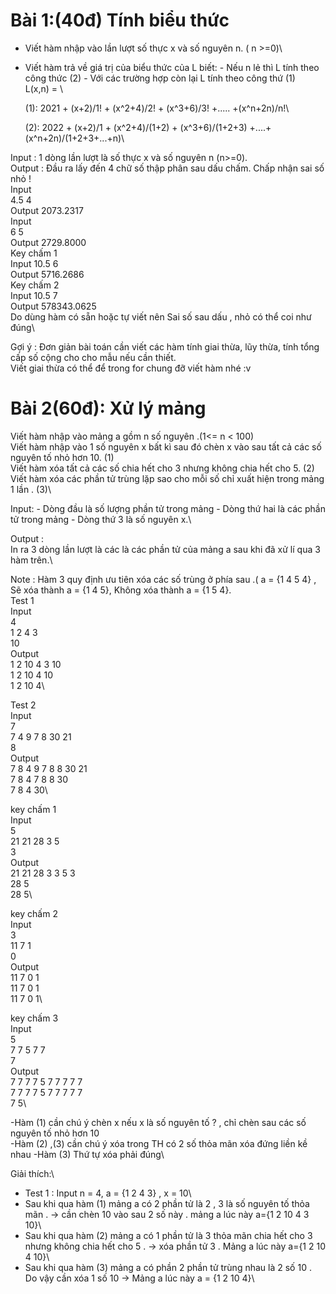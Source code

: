 # Bài 1:(40đ) Tính biểu thức

- Viết hàm nhập vào lần lượt số thực x và số nguyên n. ( n >=0)\
- Viết hàm trả về giá trị của biểu thức của L biết: - Nếu n lẻ thì L tính theo công thức (2) - Với các trường hợp còn lại L tính theo công thứ (1)\
  L(x,n) = \

  (1): 2021 + (x+2)/1! + (x^2+4)/2! + (x^3+6)/3! +..... +(x^n+2n)/n!\

  (2): 2022 + (x+2)/1 + (x^2+4)/(1+2) + (x^3+6)/(1+2+3) +....+(x^n+2n)/(1+2+3+...+n)\

Input : 1 dòng lần lượt là số thực x và số nguyên n (n>=0).\
Output : Đầu ra lấy đến 4 chữ số thập phân sau dấu chấm. Chấp nhận sai số nhỏ !\
Input \
4.5 4 \
Output 2073.2317\
Input\
6 5 \
Output 2729.8000\
Key chấm 1\
Input 10.5 6 \
Output 5716.2686\
Key chấm 2\
Input 10.5 7 \
Output 578343.0625\
Do dùng hàm có sẵn hoặc tự viết nên Sai số sau dấu , nhỏ có thể coi như đúng\

Gợi ý : Đơn giản bài toán cần viết các hàm tính giai thừa, lũy thừa, tính tổng cấp số cộng cho cho mẫu nếu cần thiết.\
Viết giai thừa có thể để trong for chung đỡ viết hàm nhé :v

# Bài 2(60đ): Xử lý mảng

Viết hàm nhập vào mảng a gồm n số nguyên .(1<= n < 100)\
Viết hàm nhập vào 1 số nguyên x bất kì sau đó chèn x vào sau tất cả các số nguyên tố nhỏ hơn 10. (1)\
Viết hàm xóa tất cả các số chia hết cho 3 nhưng không chia hết cho 5. (2)\
Viết hàm xóa các phần tử trùng lặp sao cho mỗi số chỉ xuất hiện trong mảng 1 lần . (3)\

Input: - Dòng đầu là số lượng phần tử trong mảng - Dòng thứ hai là các phần tử trong mảng - Dòng thứ 3 là số nguyên x.\

Output :\
In ra 3 dòng lần lượt là các là các phần tử của mảng a sau khi đã xử lí qua 3 hàm trên.\

Note : Hàm 3 quy định ưu tiên xóa các số trùng ở phía sau .( a = {1 4 5 4} , Sẽ xóa thành a = {1 4 5}, Không xóa thành a = {1 5 4}.\
Test 1 \
Input \
4 \
1 2 4 3 \
10 \
Output\
1 2 10 4 3 10\
1 2 10 4 10\
1 2 10 4\

Test 2 \
Input\
7 \
7 4 9 7 8 30 21 \
8 \
Output\
7 8 4 9 7 8 8 30 21\
7 8 4 7 8 8 30\
7 8 4 30\

key chấm 1 \
Input\
5 \
21 21 28 3 5\
3 \
Output\
21 21 28 3 3 5 3\
28 5\
28 5\

key chấm 2 \
Input\
3 \
11 7 1 \
0 \
Output\
11 7 0 1\
11 7 0 1\
11 7 0 1\

key chấm 3 \
Input\
5 \
7 7 5 7 7 \
7 \
Output\
7 7 7 7 5 7 7 7 7 7\
7 7 7 7 5 7 7 7 7 7\
7 5\

-Hàm (1) cần chú ý chèn x nếu x là số nguyên tố ? , chỉ chèn sau các số nguyên tố nhỏ hơn 10\
-Hàm (2) ,(3) cần chú ý xóa trong TH có 2 số thỏa mãn xóa đứng liền kề nhau
-Hàm (3) Thứ tự xóa phải đúng\

Giải thích:\

- Test 1 : Input n = 4, a = {1 2 4 3} , x = 10\
- Sau khi qua hàm (1) mảng a có 2 phần tử là 2 , 3 là số nguyên tố thỏa mãn . → cần chèn 10 vào sau 2 số này . mảng a lúc này a={1 2 10 4 3 10}\
- Sau khi qua hàm (2) mảng a có 1 phần tử là 3 thỏa mãn chia hết cho 3 nhưng không chia hết cho 5 . → xóa phần tử 3 . Mảng a lúc này a={1 2 10 4 10}\
- Sau khi qua hàm (3) mảng a có phần 2 phần tử trùng nhau là 2 số 10 . Do vậy cần xóa 1 số 10 → Mảng a lúc này a = {1 2 10 4}\
